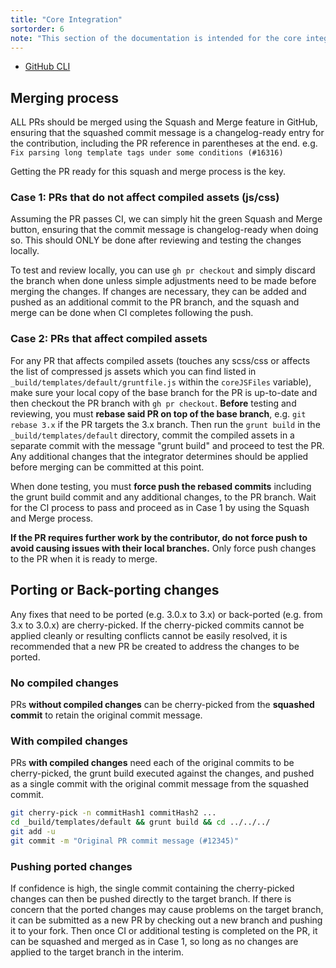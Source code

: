 ```yaml
---
title: "Core Integration"
sortorder: 6
note: "This section of the documentation is intended for the core integrators."
---
```


- [GitHub CLI](https://cli.github.com/)

## Merging process

ALL PRs should be merged using the Squash and Merge feature in GitHub, ensuring that the squashed commit message is a changelog-ready entry for the contribution, including the PR reference in parentheses at the end. e.g. `Fix parsing long template tags under some conditions (#16316)`

Getting the PR ready for this squash and merge process is the key.

### Case 1: PRs that do not affect compiled assets (js/css)

Assuming the PR passes CI, we can simply hit the green Squash and Merge button, ensuring that the commit message is changelog-ready when doing so. This should ONLY be done after reviewing and testing the changes locally.

To test and review locally, you can use `gh pr checkout` and simply discard the branch when done unless simple adjustments need to be made before merging the changes. If changes are necessary, they can be added and pushed as an additional commit to the PR branch, and the squash and merge can be done when CI completes following the push.


### Case 2: PRs that affect compiled assets

For any PR that affects compiled assets (touches any scss/css or affects the list of compressed js assets which you can find listed in `_build/templates/default/gruntfile.js` within the `coreJSFiles` variable), make sure your local copy of the base branch for the PR is up-to-date and then checkout the PR branch with `gh pr checkout`. **Before** testing and reviewing, you must **rebase said PR on top of the base branch**, e.g. `git rebase 3.x` if the PR targets the 3.x branch. Then run the `grunt build` in the `_build/templates/default` directory, commit the compiled assets in a separate commit with the message "grunt build" and proceed to test the PR. Any additional changes that the integrator determines should be applied before merging can be committed at this point.

When done testing, you must **force push the rebased commits** including the grunt build commit and any additional changes, to the PR branch. Wait for the CI process to pass and proceed as in Case 1 by using the Squash and Merge process.

**If the PR requires further work by the contributor, do not force push to avoid causing issues with their local branches.** Only force push changes to the PR when it is ready to merge.

## Porting or Back-porting changes

Any fixes that need to be ported (e.g. 3.0.x to 3.x) or back-ported (e.g. from 3.x to 3.0.x) are cherry-picked. If the cherry-picked commits cannot be applied cleanly or resulting conflicts cannot be easily resolved, it is recommended that a new PR be created to address the changes to be ported.

### No compiled changes

PRs **without compiled changes** can be cherry-picked from the **squashed commit** to retain the original commit message.

### With compiled changes

PRs **with compiled changes** need each of the original commits to be cherry-picked, the grunt build executed against the changes, and pushed as a single commit with the original commit message from the squashed commit. 

````bash
git cherry-pick -n commitHash1 commitHash2 ...
cd _build/templates/default && grunt build && cd ../../../
git add -u
git commit -m "Original PR commit message (#12345)"
````

### Pushing ported changes

If confidence is high, the single commit containing the cherry-picked changes can then be pushed directly to the target branch. If there is concern that the ported changes may cause problems on the target branch, it can be submitted as a new PR by checking out a new branch and pushing it to your fork. Then once CI or additional testing is completed on the PR, it can be squashed and merged as in Case 1, so long as no changes are applied to the target branch in the interim.

